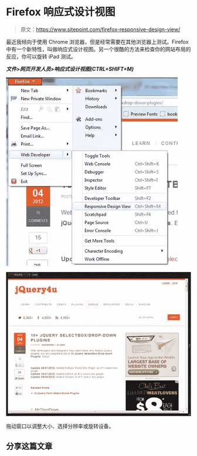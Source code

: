 # Firefox 响应式设计视图

> 原文：<https://www.sitepoint.com/firefox-responsive-design-view/>

最近我倾向于使用 Chrome 浏览器，但是经常需要在其他浏览器上测试。Firefox 中有一个新特性，叫做响应式设计视图。另一个很酷的方法来检查你的网站布局的反应，你可以旋转 iPad 测试。

***文件>网页开发人员>响应式设计视图(CTRL+SHIFT+M)***

![25-05-2013 3-58-39 PM](img/a004bbe052ff24243eba372a8013ecf3.png)

![25-05-2013 4-02-12 PM](img/3b64e53dfc84499c8af903ab13d393f6.png)

拖动窗口以调整大小、选择分辨率或旋转设备。

## 分享这篇文章
